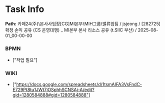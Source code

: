 # Task Info

**Path:** 카페24(주)\본사사업장\[CG]MI본부\MIH그룹\밸류업팀 / jsjeong / [282725] 확정 손익 공유 (CS 운영대행) _ MI본부 본사 리소스 공유 (t.SIIC 부산) / 2025-08-01_00-00-00

### BPMN
- ["작업 필요"]

### WIKI
- ["https://docs.google.com/spreadsheets/d/1tsmAIFA3VsFndC-E729Pt8tu1JWt7jOSphhSCNSAj-A/edit?gid=1280584888#gid=1280584888"]

